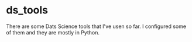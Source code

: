 # ds_tools

There are some Dats Science tools that I've usen so far. I configured some of them and they are mostly in Python. 
